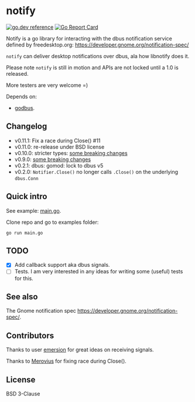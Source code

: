 # notify

[![go.dev reference](https://img.shields.io/badge/go.dev-reference-007d9c?logo=go&logoColor=white&style=flat-square)](https://pkg.go.dev/github.com/esiqveland/notify?tab=doc)
[![Go Report Card](https://goreportcard.com/badge/github.com/esiqveland/notify)](https://goreportcard.com/report/github.com/esiqveland/notify)

Notify is a go library for interacting with the dbus notification service defined by freedesktop.org:
https://developer.gnome.org/notification-spec/

`notify` can deliver desktop notifications over dbus, ala how libnotify does it.

Please note `notify` is still in motion and APIs are not locked until a 1.0 is released.

More testers are very welcome =)

Depends on:
 - [godbus](https://github.com/godbus/dbus).

## Changelog
- v0.11.1: Fix a race during Close() #11
- v0.11.0: re-release under BSD license
- v0.10.0: stricter types: [some breaking changes](https://github.com/esiqveland/notify/releases/tag/v0.10.0)
- v0.9.0: [some breaking changes](https://github.com/esiqveland/notify/releases/tag/v0.9.0)
- v0.2.1: dbus: gomod: lock to dbus v5
- v0.2.0: `Notifier.Close()` no longer calls `.Close()` on the underlying `dbus.Conn`

## Quick intro
See example: [main.go](https://github.com/esiqveland/notify/blob/master/example/main.go).

Clone repo and go to examples folder:

``` go run main.go ```


## TODO

- [x] Add callback support aka dbus signals.
- [ ] Tests. I am very interested in any ideas for writing some (useful) tests for this.

## See also

The Gnome notification spec https://developer.gnome.org/notification-spec/.


## Contributors
Thanks to user [emersion](https://github.com/emersion) for great ideas on receiving signals.

Thanks to [Merovius](https://github.com/Merovius) for fixing race during Close().

## License

BSD 3-Clause

